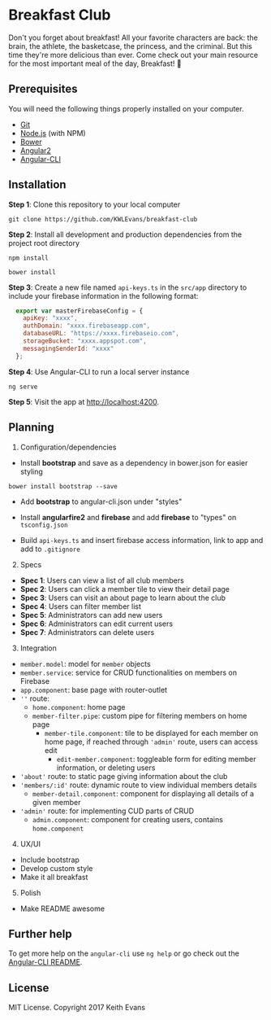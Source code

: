 # Breakfast Club

Don't you forget about breakfast! All your favorite characters are back: the brain, the athlete, the basketcase, the princess, and the criminal. But this time they're more delicious than ever. Come check out your main resource for the most important meal of the day, Breakfast! 🙋

## Prerequisites

You will need the following things properly installed on your computer.

* [Git](https://git-scm.com/)
* [Node.js](https://nodejs.org/) (with NPM)
* [Bower](https://bower.io/)
* [Angular2](https://github.com/angular/angular)
* [Angular-CLI](https://github.com/angular/angular-cli)

## Installation

**Step 1**: Clone this repository to your local computer

```console
git clone https://github.com/KWLEvans/breakfast-club
```

**Step 2**: Install all development and production dependencies from the project root directory

```console
npm install
```
```console
bower install
```

**Step 3**: Create a new file named `api-keys.ts` in the `src/app` directory to include your firebase information in the following format:

```js
  export var masterFirebaseConfig = {
    apiKey: "xxxx",
    authDomain: "xxxx.firebaseapp.com",
    databaseURL: "https://xxxx.firebaseio.com",
    storageBucket: "xxxx.appspot.com",
    messagingSenderId: "xxxx"
  };
```

**Step 4**: Use Angular-CLI to run a local server instance

```console
ng serve
```

**Step 5**: Visit the app at [http://localhost:4200](http://localhost:4200).

## Planning

1. Configuration/dependencies
  * Install **bootstrap** and save as a dependency in bower.json for easier styling
  ```console
  bower install bootstrap --save
  ```
  * Add **bootstrap** to angular-cli.json under "styles"

  * Install **angularfire2** and **firebase** and add **firebase** to "types" on `tsconfig.json`

  * Build `api-keys.ts` and insert firebase access information, link to app and add to `.gitignore`

2. Specs
  * **Spec 1**: Users can view a list of all club members
  * **Spec 2**: Users can click a member tile to view their detail page
  * **Spec 3**: Users can visit an about page to learn about the club
  * **Spec 4**: Users can filter member list
  * **Spec 5**: Administrators can add new users
  * **Spec 6**: Administrators can edit current users
  * **Spec 7**: Administrators can delete users

3. Integration
  * `member.model`: model for `member` objects
  * `member.service`: service for CRUD functionalities on members on Firebase
  * `app.component`: base page with router-outlet
  * `''` route:
    * `home.component`: home page
    * `member-filter.pipe`: custom pipe for filtering members on home page
      * `member-tile.component`: tile to be displayed for each member on home page, if reached through `'admin'` route, users can access edit
        * `edit-member.component`: toggleable form for editing member information, or deleting users
  * `'about'` route: to static page giving information about the club
  * `'members/:id'` route: dynamic route to view individual members details
    * `member-detail.component`: component for displaying all details of a given member
  * `'admin'` route: for implementing CUD parts of CRUD
    * `admin.component`: component for creating users, contains `home.component`

4. UX/UI
  * Include bootstrap
  * Develop custom style
  * Make it all breakfast

5. Polish
  * Make README awesome

## Further help

To get more help on the `angular-cli` use `ng help` or go check out the [Angular-CLI README](https://github.com/angular/angular-cli/blob/master/README.md).

## License

MIT License. Copyright 2017 Keith Evans
